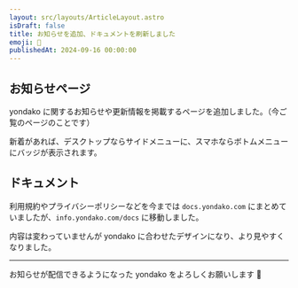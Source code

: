 ```yaml
---
layout: src/layouts/ArticleLayout.astro
isDraft: false
title: お知らせを追加、ドキュメントを刷新しました
emoji: 📰
publishedAt: 2024-09-16 00:00:00
---
```


## お知らせページ

yondako に関するお知らせや更新情報を掲載するページを追加しました。（今ご覧のページのことです）

新着があれば、デスクトップならサイドメニューに、スマホならボトムメニューにバッジが表示されます。

## ドキュメント

利用規約やプライバシーポリシーなどを今までは `docs.yondako.com` にまとめていましたが、`info.yondako.com/docs` に移動しました。

内容は変わっていませんが yondako に合わせたデザインになり、より見やすくなりました。

---

お知らせが配信できるようになった yondako をよろしくお願いします 🐙
